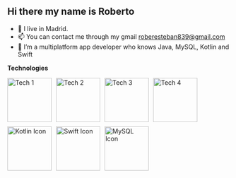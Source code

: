 ## Hi there my name is Roberto

- 🔭 I live in Madrid.
- 📫 You can contact me through my gmail roberesteban839@gmail.com
- 👯 I’m a multiplatform app developer who knows Java, MySQL, Kotlin and Swift

**Technologies**
<div style="display: flex; flex-wrap: wrap; gap: 10px;">
  <img src="https://github.com/user-attachments/assets/13cd20fb-e1f1-41c2-b079-661ef1eaf2c7" alt="Tech 1" width="100">
  <img src="https://github.com/user-attachments/assets/468ab1c9-fbc5-46c2-ba6e-e0f5ea04adbd" alt="Tech 2" width="100">
  <img src="https://github.com/user-attachments/assets/a4031a36-60f5-4745-bb5b-6cf49594986f" alt="Tech 3" width="100">
  <img src="https://github.com/user-attachments/assets/14ec4815-554f-4073-b59a-9c5a1735e2d1" alt="Tech 4" width="100">
  <img src="https://github.com/user-attachments/assets/37545557-3ac7-40b9-acbd-76a166a832cd" alt="Kotlin Icon" width="100">
  <img src="https://github.com/user-attachments/assets/a4678145-4ee5-4d08-94dd-99ae968414c7" alt="Swift Icon" width="100">
  <img src="https://github.com/user-attachments/assets/1a5f8609-b175-421a-b88c-3e4403b7fea1" alt="MySQL Icon" width="100">
</div>

